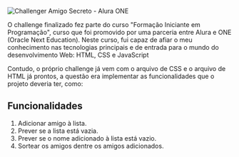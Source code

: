 
![Challenger Amigo Secreto - Alura ONE](https://github.com/user-attachments/assets/1d6939aa-02a5-4596-9562-8de99fc3485a)

<p>O challenge finalizado fez parte do curso "Formação Iniciante em Programação", curso que foi promovido por uma parceria entre Alura e ONE (Oracle Next Education).
Neste curso, fui capaz de afiar o meu conhecimento nas tecnologias principais e de entrada para o mundo do desenvolvimento Web: HTML, CSS e JavaScript</p>
<p>Contudo, o próprio challenge já vem com o arquivo de CSS e o arquivo de HTML já prontos, a questão era implementar as funcionalidades que o projeto deveria ter, como:</p>


## Funcionalidades
  
1. Adicionar amigo à lista.
2. Prever se a lista está vazia.
3. Prever se o nome adicionado à lista está vazio.
4. Sortear os amigos dentre os amigos adicionados.


